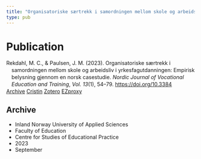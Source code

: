 ```yaml
---
title: "Organisatoriske særtrekk i samordningen mellom skole og arbeidsliv i yrkesfagutdanningen: Empirisk belysning gjennom en norsk casestudie"
type: pub
---
```

<h1>Publication</h1>
<article id="csl-bib-container-D6G4AB3E" class="csl-bib-container">
  <div class="csl-bib-body" style="line-height: 1.35; padding-left: 1em; text-indent:-1em;">
  <div class="csl-entry">Rekdahl, M. C., &amp; Paulsen, J. M. (2023). Organisatoriske s&#xE6;rtrekk i samordningen mellom skole og arbeidsliv i yrkesfagutdanningen: Empirisk belysning gjennom en norsk casestudie. <i>Nordic Journal of Vocational Education and Training</i>, <i>Vol. 13</i>(1), 54&#x2013;79. <a href="https://doi.org/10.3384">https://doi.org/10.3384</a></div>
</div>
  <div class="csl-bib-buttons">
    <a href="#taxonomy-article-D6G4AB3E" class="csl-bib-button">Archive</a>
    <a href="https://app.cristin.no/results/show.jsf?id=2180058" alt="Cristin URL" class="csl-bib-button">Cristin</a>
    <a href="http://zotero.org/groups/5022929/items/D6G4AB3E" alt="Zotero URL" class="csl-bib-button">Zotero</a>
    <a href="http://ezproxy.inn.no/login?url=https://doi.org/10.3384" class="csl-bib-button">EZproxy</a>
  </div>
  <div id="csl-bib-meta-container-D6G4AB3E"></div>
</article>
<div id="csl-bib-meta-D6G4AB3E" class="csl-bib-meta">
  <article id="taxonomy-article-D6G4AB3E" class="taxonomy-article">
    <h1>Archive</h1>
    <ul>
      <li>Inland Norway University of Applied Sciences</li>
      <li>Faculty of Education</li>
      <li>Centre for Studies of Educational Practice</li>
      <li>2023</li>
      <li>September</li>
    </ul>
  </article>
</div>
